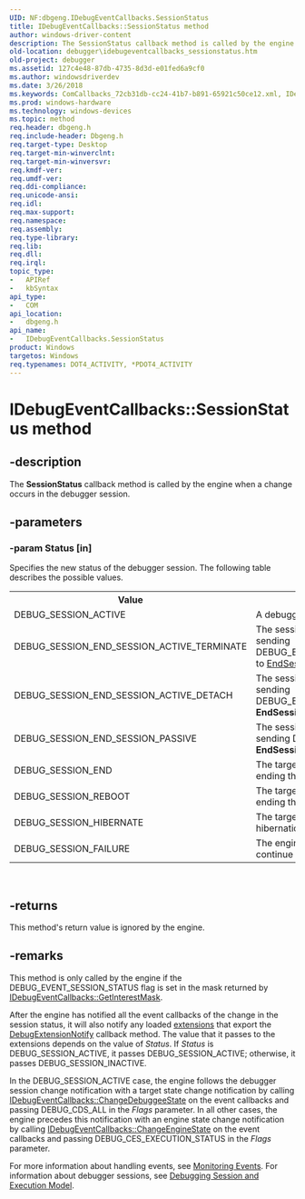 ```yaml
---
UID: NF:dbgeng.IDebugEventCallbacks.SessionStatus
title: IDebugEventCallbacks::SessionStatus method
author: windows-driver-content
description: The SessionStatus callback method is called by the engine when a change occurs in the debugger session.
old-location: debugger\idebugeventcallbacks_sessionstatus.htm
old-project: debugger
ms.assetid: 127c4e48-87db-4735-8d3d-e01fed6a9cf0
ms.author: windowsdriverdev
ms.date: 3/26/2018
ms.keywords: ComCallbacks_72cb31db-cc24-41b7-b891-65921c50ce12.xml, IDebugEventCallbacks, IDebugEventCallbacks interface [Windows Debugging], SessionStatus method, IDebugEventCallbacks::SessionStatus, SessionStatus method [Windows Debugging], SessionStatus method [Windows Debugging], IDebugEventCallbacks interface, SessionStatus,IDebugEventCallbacks.SessionStatus, dbgeng/IDebugEventCallbacks::SessionStatus, debugger.idebugeventcallbacks_sessionstatus
ms.prod: windows-hardware
ms.technology: windows-devices
ms.topic: method
req.header: dbgeng.h
req.include-header: Dbgeng.h
req.target-type: Desktop
req.target-min-winverclnt: 
req.target-min-winversvr: 
req.kmdf-ver: 
req.umdf-ver: 
req.ddi-compliance: 
req.unicode-ansi: 
req.idl: 
req.max-support: 
req.namespace: 
req.assembly: 
req.type-library: 
req.lib: 
req.dll: 
req.irql: 
topic_type:
-	APIRef
-	kbSyntax
api_type:
-	COM
api_location:
-	dbgeng.h
api_name:
-	IDebugEventCallbacks.SessionStatus
product: Windows
targetos: Windows
req.typenames: DOT4_ACTIVITY, *PDOT4_ACTIVITY
---
```


# IDebugEventCallbacks::SessionStatus method


## -description


The <b>SessionStatus</b> callback method is called by the engine when a change occurs in the debugger session.


## -parameters




### -param Status [in]

Specifies the new status of the debugger session.  The following table describes the possible values.

<table>
<tr>
<th>Value</th>
<th>Description</th>
</tr>
<tr>
<td>
DEBUG_SESSION_ACTIVE

</td>
<td>
A debugger session has started.

</td>
</tr>
<tr>
<td>
DEBUG_SESSION_END_SESSION_ACTIVE_TERMINATE

</td>
<td>
The session was ended by sending DEBUG_END_ACTIVE_TERMINATE to <a href="https://msdn.microsoft.com/library/windows/hardware/ff543004">EndSession</a>.

</td>
</tr>
<tr>
<td>
DEBUG_SESSION_END_SESSION_ACTIVE_DETACH

</td>
<td>
The session was ended by sending DEBUG_END_ACTIVE_DETACH to <b>EndSession</b>.

</td>
</tr>
<tr>
<td>
DEBUG_SESSION_END_SESSION_PASSIVE

</td>
<td>
The session was ended by sending DEBUG_END_PASSIVE to <b>EndSession</b>.

</td>
</tr>
<tr>
<td>
DEBUG_SESSION_END

</td>
<td>
The  target ran to completion, ending the session.

</td>
</tr>
<tr>
<td>
DEBUG_SESSION_REBOOT

</td>
<td>
The  target computer rebooted, ending the session.

</td>
</tr>
<tr>
<td>
DEBUG_SESSION_HIBERNATE

</td>
<td>
The  target computer went into hibernation, ending the session.

</td>
</tr>
<tr>
<td>
DEBUG_SESSION_FAILURE

</td>
<td>
The engine was unable to continue the session.

</td>
</tr>
</table>
 


## -returns



This method's return value is ignored by the engine.




## -remarks



This method is only called by the engine if the DEBUG_EVENT_SESSION_STATUS flag is set in the mask returned by <a href="https://msdn.microsoft.com/library/windows/hardware/ff550737">IDebugEventCallbacks::GetInterestMask</a>.

After the engine has notified all the event callbacks of the change in the session status, it will also notify any loaded <a href="https://msdn.microsoft.com/fa52a1f0-9397-48a5-acbd-ce5347c0baef">extensions</a> that export the <a href="https://msdn.microsoft.com/library/windows/hardware/ff540478">DebugExtensionNotify</a> callback method.  The value that it passes to the extensions depends on the value of <i>Status</i>.  If <i>Status</i> is DEBUG_SESSION_ACTIVE, it passes DEBUG_SESSION_ACTIVE; otherwise, it passes DEBUG_SESSION_INACTIVE.

In the DEBUG_SESSION_ACTIVE case, the engine follows the debugger session change notification with a target state change notification by calling <a href="https://msdn.microsoft.com/library/windows/hardware/ff550678">IDebugEventCallbacks::ChangeDebuggeeState</a> on the event callbacks and passing DEBUG_CDS_ALL in the <i>Flags</i> parameter.  In all other cases, the engine precedes this notification with an engine state change notification by calling <a href="https://msdn.microsoft.com/library/windows/hardware/ff550683">IDebugEventCallbacks::ChangeEngineState</a> on the event callbacks and passing DEBUG_CES_EXECUTION_STATUS in the <i>Flags</i> parameter.

For more information about handling events, see <a href="https://msdn.microsoft.com/library/windows/hardware/ff552239">Monitoring Events</a>.  For information about debugger sessions, see <a href="https://msdn.microsoft.com/library/windows/hardware/ff541386">Debugging Session and Execution Model</a>.




